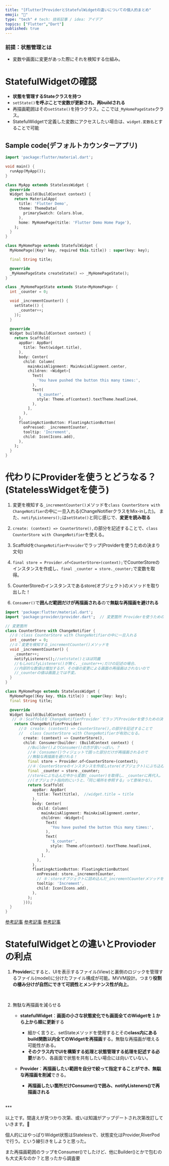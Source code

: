 ```yaml
---
title: "[Flutter]ProviderとStatefulWidgetの違いについての個人的まとめ"
emoji: "📝"
type: "tech" # tech: 技術記事 / idea: アイデア
topics: ["Flutter","Dart"]
published: true
---
```

### 前提：状態管理とは
- 変数や画面に変更があった際にそれを検知する仕組み。

# StatefulWidgetの確認
- **状態を管理するStateクラスを持つ**
- `setState()`**を呼ぶことで変数が更新され、再buildされる**
- 再描画範囲はその`setState()`を持つクラス。ここでは`_MyHomePageState`クラス。
- StatefulWidgetで定義した変数にアクセスしたい場合は、`widget.変数名`とすることで可能

## Sample code(デフォルトカウンターアプリ)
```dart:main.dart
import 'package:flutter/material.dart';

void main() {
  runApp(MyApp());
}

class MyApp extends StatelessWidget {
  @override
  Widget build(BuildContext context) {
    return MaterialApp(
      title: 'Flutter Demo',
      theme: ThemeData(
        primarySwatch: Colors.blue,
      ),
      home: MyHomePage(title: 'Flutter Demo Home Page'),
    );
  }
}

class MyHomePage extends StatefulWidget {
  MyHomePage({Key? key, required this.title}) : super(key: key);

  final String title;

  @override
  _MyHomePageState createState() => _MyHomePageState();
}

class _MyHomePageState extends State<MyHomePage> {
  int _counter = 0;

  void _incrementCounter() {
    setState(() {
      _counter++;
    });
  }

  @override
  Widget build(BuildContext context) {
    return Scaffold(
      appBar: AppBar(
        title: Text(widget.title),
      ),
      body: Center(
        child: Column(
          mainAxisAlignment: MainAxisAlignment.center,
          children: <Widget>[
            Text(
              'You have pushed the button this many times:',
            ),
            Text(
              '$_counter',
              style: Theme.of(context).textTheme.headline4,
            ),
          ],
        ),
      ),
      floatingActionButton: FloatingActionButton(
        onPressed: _incrementCounter,
        tooltip: 'Increment',
        child: Icon(Icons.add),
      ), 
    );
  }
}
```

# 代わりにProviderを使うとどうなる？(StatelessWidgetを使う)
1. 変更を検知する`_incrementCounter()`メソッドを`class CounterStore with ChangeNotifier`の中に一旦入れる(ChangeNotifierクラスをMix-inした)。
また、`notifyListeners();`は`setState()`と同じ感じで、**変更を読み取る**

2. `create: (context) => CounterStore(),`の部分を記述することで、`class CounterStore with ChangeNotifier`を使える。

3. Scaffoldを`ChangeNotifierProvider`でラップ(Providerを使うための決まり文句)

4. `final store = Provider.of<CounterStore>(context);`でCounterStoreのインスタンスを作成し、`final _counter = store._counter;`で変数を取得。

5. CounterStoreのインスタンスであるstore(オブジェクト)のメソッドを取り出した！

6. `Consumer()`で**囲んだ範囲だけが再描画される**ので**無駄な再描画を避けれる**

```dart:main.dart
import 'package:flutter/material.dart';
import 'package:provider/provider.dart';  // 変更箇所 Providerを使うためのimport

// 変更箇所
class CounterStore with ChangeNotifier {
  //①：class CounterStore with ChangeNotifierの中に一旦入れる
  int _counter = 0;
  //①：変更を検知する_incrementCounter()メソッドを
  void _incrementCounter() {   
    _counter++;
    notifyListeners();//setstate()とほぼ同義
    //もしnotifyListeners()が無く、_counter++;だけの記述の場合、
    //内部的な数値は増加するが、その値の変更による画面の再描画はされないので
    //_counterの値は画面上では不変。
  }
}

class MyHomePage extends StatelessWidget {
  MyHomePage({Key key, this.title}) : super(key: key);
  final String title;

  @override
  Widget build(BuildContext context) {
   // ③：Scaffoldを`ChangeNotifierProvider`でラップ(Providerを使うための決まり文句)
    return ChangeNotifierProvider(
      //②　create: (context) => CounterStore(),の部分を記述することで
      //   class CounterStore with ChangeNotifierが有効になる。
        create: (context) => CounterStore(),
        child: Consumer(builder: (BuildContext context) {
          //Builder()よりConsumer()の方が良いっぽい。？
          //⑥：Consumer()ウィジェットで囲った部分だけが再描画されるので
          //無駄な再描画を避けれる！
          final store = Provider.of<CounterStore>(context);
          //④：CounterStoreのインスタンスを作成しstore(オブジェクト)にぶち込む。
          final _counter = store._counter;
          //storeにぶち込んだ中から変数(_counter)を取得し、_counterに再代入。
          //(オブジェクト指向的にいうと、「同じ場所を参照する」って意味かな)。
          return Scaffold(
            appBar: AppBar(
              title: Text(title),  //widget.title → title
            ),
            body: Center(
              child: Column(
                mainAxisAlignment: MainAxisAlignment.center,
                children: <Widget>[
                  Text(
                    'You have pushed the button this many times:',
                  ),
                  Text(
                    '$_counter',
                    style: Theme.of(context).textTheme.headline4,
                  ),
                ],
              ),
            ),
            floatingActionButton: FloatingActionButton(
              onPressed: store._incrementCounter,  
              // ⑤：storeオブジェクトに詰め込んだ_incrementCounterメソッドを引っ張ってくる！
              tooltip: 'Increment',
              child: Icon(Icons.add),
            ),
          );
        }));
  }
}
```
[参考記事](https://qiita.com/yusuke_vp/items/58b478e20f407cdddc6c)
[参考記事](https://gakogako.com/flutter_provider/#Provider%E3%81%AE%E3%83%A1%E3%83%AA%E3%83%83%E3%83%88)
[参考記事](https://medium.com/flutter-jp/state-performance-7a5f67d62edd)
# StatefulWidgetとの違いとProvioderの利点

1. **Provider**にすると、UIを表示するファイル(View)と裏側のロジックを管理するファイル(model)に分けたファイル構成が可能。MVVM設計。つまり**役割の棲み分けが自然にできて可読性とメンテナンス性が向上**。

<br>

2. 無駄な再描画を減らせる
    - **statefulWidget**：**画面の小さな状態変化でも画面全てのWidgetを１から上から順に更新**する
      - 細かく言うと、setStateメソッドを使用するとその**class内にあるbuild関数以内全てのWidgetを再描画**する。無駄な再描画が増える可能性がある。
      - **そのクラス内でUIを構築する処理と状態管理する処理を記述する必要**があり、各画面で状態を共有したい場合には向いていない。

    - **Provider**：**再描画したい範囲を自分で絞って指定することができ、無駄な再描画を削減**できる。
      - **再描画したい箇所だけConsumer()で囲み、notifyListeners()で再描画される**


<br>
***

以上です。間違えが見つかり次第、或いは知識がアップデートされ次第改訂していきます。🙏

個人的にはやっぱりWidget状態はStatelessで、状態変化はProvider,RiverPodで行う。という線引きをしようと思った。

また再描画範囲のラップをConsumer()でしたけど、他にBuilder()とかで包むのも大丈夫なのか？と思ったから調査要